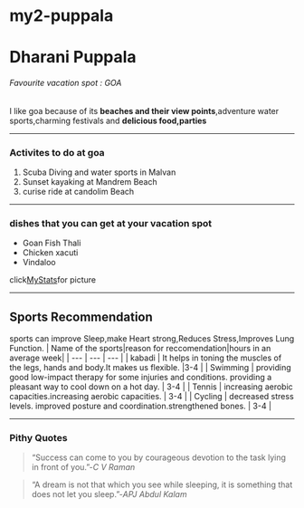 # my2-puppala
# Dharani Puppala
###### Favourite vacation spot : GOA
I like goa because of its  **beaches and their view points**,adventure water sports,charming festivals and **delicious food,parties**

***

### Activites to do at goa
1. Scuba Diving and water sports in Malvan
2. Sunset kayaking at Mandrem Beach
3. curise ride at candolim Beach

***

### dishes that you can get at your vacation spot
* Goan Fish Thali
* Chicken xacuti
* Vindaloo

click[MyStats](MyStats.md)for picture

***
## Sports Recommendation
sports can improve  Sleep,make Heart strong,Reduces Stress,Improves Lung Function.
| Name of the sports|reason for reccomendation|hours in an average week|
| --- | --- | --- |
| kabadi | It helps in toning the muscles of the legs, hands and body.It makes us flexible. |3-4 |
| Swimming | providing good low-impact therapy for some injuries and conditions. providing a pleasant way to cool down on a hot day. | 3-4 |
| Tennis | increasing aerobic capacities.increasing aerobic capacities. | 3-4 |
| Cycling | decreased stress levels. improved posture and coordination.strengthened bones. | 3-4 |

***

### Pithy Quotes
>“Success can come to you by courageous devotion to the task lying in front of you.”-*C V Raman*

>“A dream is not that which you see while sleeping, it is something that does not let you sleep.”-*APJ Abdul Kalam*


